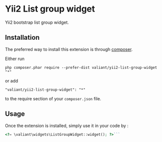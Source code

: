 Yii2 List group widget
======================
Yii2 bootstrap list group widget.

Installation
------------

The preferred way to install this extension is through [composer](http://getcomposer.org/download/).

Either run

```
php composer.phar require --prefer-dist valiant/yii2-list-group-widget "*"
```

or add

```
"valiant/yii2-list-group-widget": "*"
```

to the require section of your `composer.json` file.


Usage
-----

Once the extension is installed, simply use it in your code by  :

```php
<?= \valiant\widgets\ListGroupWidget::widget(); ?>```